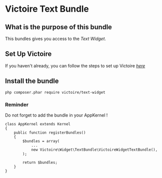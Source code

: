 Victoire Text Bundle
============

## What is the purpose of this bundle

This bundles gives you access to the *Text Widget*.

## Set Up Victoire

If you haven't already, you can follow the steps to set up Victoire *[here](https://github.com/Victoire/victoire/blob/master/doc/setup.md)*

## Install the bundle

    php composer.phar require victoire/text-widget

### Reminder

Do not forget to add the bundle in your AppKernel !

    class AppKernel extends Kernel
    {
        public function registerBundles()
        {
            $bundles = array(
                ...
                new Victoire\Widget\TextBundle\VictoireWidgetTextBundle(),
            );

            return $bundles;
        }
    }
